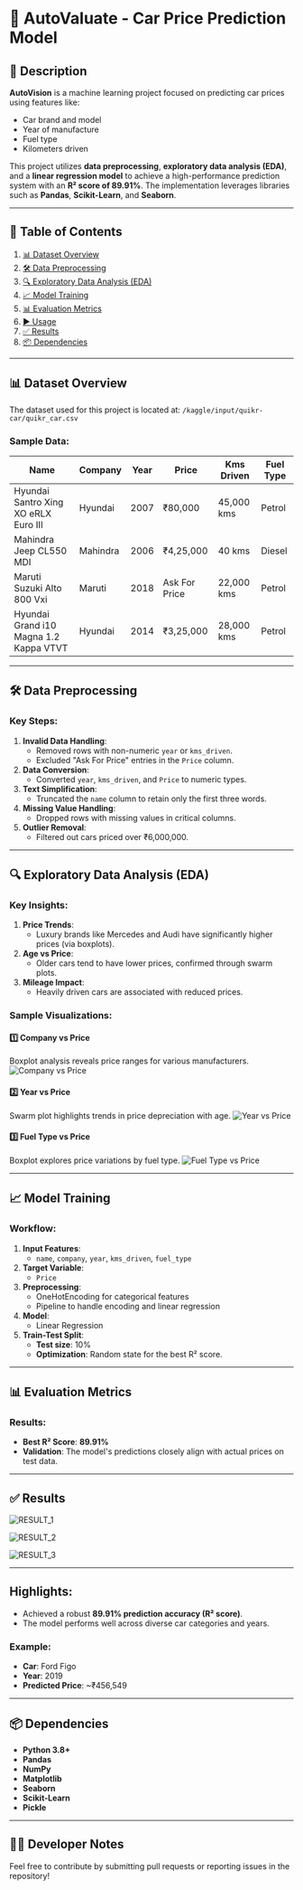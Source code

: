 # 🚗 AutoValuate - Car Price Prediction Model

## 📜 Description
**AutoVision** is a machine learning project focused on predicting car prices using features like:
- Car brand and model
- Year of manufacture
- Fuel type
- Kilometers driven  

This project utilizes **data preprocessing**, **exploratory data analysis (EDA)**, and a **linear regression model** to achieve a high-performance prediction system with an **R² score of 89.91%**. The implementation leverages libraries such as **Pandas**, **Scikit-Learn**, and **Seaborn**.

---

## 📑 Table of Contents
1. [📊 Dataset Overview](#-dataset-overview)
2. [🛠️ Data Preprocessing](#️-data-preprocessing)
3. [🔍 Exploratory Data Analysis (EDA)](#-exploratory-data-analysis-eda)
4. [📈 Model Training](#-model-training)
5. [📊 Evaluation Metrics](#-evaluation-metrics)
6. [▶️ Usage](#️-usage)
7. [✅ Results](#-results)
8. [📦 Dependencies](#-dependencies)

---

## 📊 Dataset Overview

The dataset used for this project is located at:
`/kaggle/input/quikr-car/quikr_car.csv`

### Sample Data:
| Name                                     | Company   | Year | Price          | Kms Driven | Fuel Type |
|------------------------------------------|-----------|------|----------------|------------|-----------|
| Hyundai Santro Xing XO eRLX Euro III     | Hyundai   | 2007 | ₹80,000        | 45,000 kms | Petrol    |
| Mahindra Jeep CL550 MDI                  | Mahindra  | 2006 | ₹4,25,000      | 40 kms     | Diesel    |
| Maruti Suzuki Alto 800 Vxi               | Maruti    | 2018 | Ask For Price  | 22,000 kms | Petrol    |
| Hyundai Grand i10 Magna 1.2 Kappa VTVT   | Hyundai   | 2014 | ₹3,25,000      | 28,000 kms | Petrol    |

---

## 🛠️ Data Preprocessing
### Key Steps:
1. **Invalid Data Handling**:
   - Removed rows with non-numeric `year` or `kms_driven`.
   - Excluded "Ask For Price" entries in the `Price` column.
2. **Data Conversion**:
   - Converted `year`, `kms_driven`, and `Price` to numeric types.
3. **Text Simplification**:
   - Truncated the `name` column to retain only the first three words.
4. **Missing Value Handling**:
   - Dropped rows with missing values in critical columns.
5. **Outlier Removal**:
   - Filtered out cars priced over ₹6,000,000.

---

## 🔍 Exploratory Data Analysis (EDA)
### Key Insights:
1. **Price Trends**:
   - Luxury brands like Mercedes and Audi have significantly higher prices (via boxplots).
2. **Age vs Price**:
   - Older cars tend to have lower prices, confirmed through swarm plots.
3. **Mileage Impact**:
   - Heavily driven cars are associated with reduced prices.

### Sample Visualizations:
#### 1️⃣ **Company vs Price**
Boxplot analysis reveals price ranges for various manufacturers.
![Company vs Price](link_to_image)  

#### 2️⃣ **Year vs Price**
Swarm plot highlights trends in price depreciation with age.
![Year vs Price](link_to_image)  

#### 3️⃣ **Fuel Type vs Price**
Boxplot explores price variations by fuel type.
![Fuel Type vs Price](link_to_image)

---

## 📈 Model Training
### Workflow:
1. **Input Features**:
   - `name`, `company`, `year`, `kms_driven`, `fuel_type`
2. **Target Variable**:
   - `Price`
3. **Preprocessing**:
   - OneHotEncoding for categorical features
   - Pipeline to handle encoding and linear regression
4. **Model**:
   - Linear Regression
5. **Train-Test Split**:
   - **Test size**: 10%
   - **Optimization**: Random state for the best R² score.

---

## 📊 Evaluation Metrics
### Results:
- **Best R² Score**: **89.91%**
- **Validation**: The model's predictions closely align with actual prices on test data.

---

## ✅ Results
![RESULT_1](https://github.com/user-attachments/assets/792046d2-2d31-4d73-a512-919f80a78214)

![RESULT_2](https://github.com/user-attachments/assets/9ccb1802-8bc3-4d78-aff2-adbd80ad56d2)

![RESULT_3](https://github.com/user-attachments/assets/da737eaf-1e2f-4030-975a-0ffbe5651d78)

---

## Highlights:
- Achieved a robust **89.91% prediction accuracy (R² score)**.
- The model performs well across diverse car categories and years.

### Example:
- **Car**: Ford Figo  
- **Year**: 2019  
- **Predicted Price**: ~₹456,549  

---

## 📦 Dependencies
- **Python 3.8+**
- **Pandas**
- **NumPy**
- **Matplotlib**
- **Seaborn**
- **Scikit-Learn**
- **Pickle**

---

## 👨‍💻 Developer Notes
Feel free to contribute by submitting pull requests or reporting issues in the repository!
